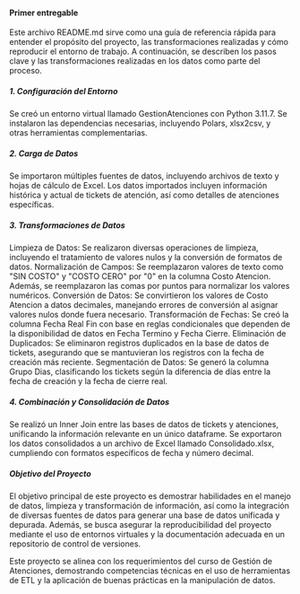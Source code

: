 #### Primer entregable
Este archivo README.md sirve como una guía de referencia rápida para entender el propósito del proyecto, las transformaciones realizadas y cómo reproducir el entorno de trabajo.
A continuación, se describen los pasos clave y las transformaciones realizadas en los datos como parte del proceso.

##### 1. Configuración del Entorno
Se creó un entorno virtual llamado GestionAtenciones con Python 3.11.7.
Se instalaron las dependencias necesarias, incluyendo Polars, xlsx2csv, y otras herramientas complementarias.
##### 2. Carga de Datos
Se importaron múltiples fuentes de datos, incluyendo archivos de texto y hojas de cálculo de Excel.
Los datos importados incluyen información histórica y actual de tickets de atención, así como detalles de atenciones específicas.
#####  3. Transformaciones de Datos
Limpieza de Datos: Se realizaron diversas operaciones de limpieza, incluyendo el tratamiento de valores nulos y la conversión de formatos de datos.
Normalización de Campos: Se reemplazaron valores de texto como "SIN COSTO" y "COSTO CERO" por "0" en la columna Costo Atencion. Además, se reemplazaron las comas por puntos para normalizar los valores numéricos.
Conversión de Datos: Se convirtieron los valores de Costo Atencion a datos decimales, manejando errores de conversión al asignar valores nulos donde fuera necesario.
Transformación de Fechas: Se creó la columna Fecha Real Fin con base en reglas condicionales que dependen de la disponibilidad de datos en Fecha Termino y Fecha Cierre.
Eliminación de Duplicados: Se eliminaron registros duplicados en la base de datos de tickets, asegurando que se mantuvieran los registros con la fecha de creación más reciente.
Segmentación de Datos: Se generó la columna Grupo Dias, clasificando los tickets según la diferencia de días entre la fecha de creación y la fecha de cierre real.
#####  4. Combinación y Consolidación de Datos
Se realizó un Inner Join entre las bases de datos de tickets y atenciones, unificando la información relevante en un único dataframe.
Se exportaron los datos consolidados a un archivo de Excel llamado Consolidado.xlsx, cumpliendo con formatos específicos de fecha y número decimal.

#####  Objetivo del Proyecto
El objetivo principal de este proyecto es demostrar habilidades en el manejo de datos, limpieza y transformación de información, así como la integración de diversas fuentes de datos para generar una base de datos unificada y depurada. Además, se busca asegurar la reproducibilidad del proyecto mediante el uso de entornos virtuales y la documentación adecuada en un repositorio de control de versiones.

Este proyecto se alinea con los requerimientos del curso de Gestión de Atenciones, demostrando competencias técnicas en el uso de herramientas de ETL y la aplicación de buenas prácticas en la manipulación de datos.